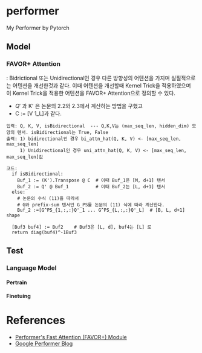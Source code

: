 # performer
My Performer by Pytorch

## Model
### FAVOR+ Attention
: Bidrictional 또는 Unidirectional인 경우 다른 방향성의 어텐션을 가지며
실질적으로는 어텐션을 개선한것과 같다. 이때 어텐션을 개선할때 Kernel Trick을 적용하였으며
이 Kernel Trick을 적용한 어텐션을 FAVOR+ Attention으로 정의할 수 있다.

- $Q'$ 과 K' 은 논문의 2.2와 2.3에서 계산하는 방법을 구했고
- C := [V 1_L]과 같다.

```
입력: Q, K, V, isBidirectional  --- Q,K,V는 (max_seq_len, hidden_dim) 모양의 텐서. isBidirectional는 True, False
출력: 1) bidirectional인 경우 bi_attn_hat(Q, K, V) <- [max_seq_len, max_seq_len]
     1) Unidirectional인 경우 uni_attn_hat(Q, K, V) <- [max_seq_len, max_seq_len]값

코드:
  if isBidirectional:
    Buf_1 := (K').Transpose @ C  # 이때 Buf_1은 [M, d+1] 텐서
    Buf_2 := Q' @ Buf_1          # 이때 Buf_2는 [L, d+1] 텐서
  else:
    # 논문의 수식 (11)을 따라서
    # G와 prefix-sum 텐서인 G_PS를 논문의 (11) 식에 따라 계산한다.
    Buf_2 :=[G^PS_{1,:,:}Q'_1 ... G^PS_{L,:,:}Q'_L]  # [B, L, d+1] shape

  [Buf3 buf4] := Buf2    # Buf3은 [L, d], buf4는 [L] 로
  return diag(buf4)^-1Buf3
```

## Test
### Language Model
#### Pertrain
#### Finetuing


 
# References
- [Performer's Fast Attention (FAVOR+) Module](https://github.com/google-research/google-research/tree/master/performer/fast_attention)
- [Google Performer Blog](https://ai.googleblog.com/2020/10/rethinking-attention-with-performers.html)

